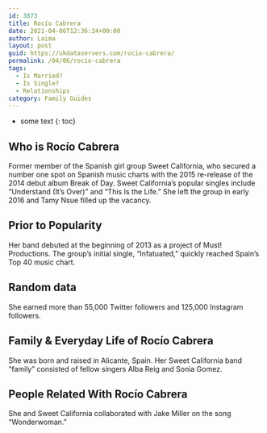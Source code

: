 ```yaml
---
id: 3873
title: Rocío Cabrera
date: 2021-04-06T12:36:24+00:00
author: Laima
layout: post
guid: https://ukdataservers.com/rocio-cabrera/
permalink: /04/06/rocio-cabrera
tags:
  - Is Married?
  - Is Single?
  - Relationships
category: Family Guides
---
```


* some text
{: toc}


## Who is Rocío Cabrera
                  
                  
                  
Former member of the Spanish girl group Sweet California, who secured a number one spot on Spanish music charts with the 2015 re-release of the 2014 debut album Break of Day. Sweet California&#8217;s popular singles include &#8220;Understand (It&#8217;s Over)&#8221; and &#8220;This Is the Life.&#8221; She left the group in early 2016 and Tamy Nsue filled up the vacancy. 
                  
              
            
              
            
                
                
                
## Prior to Popularity
                  
                  
                  
Her band debuted at the beginning of 2013 as a project of Must! Productions. The group&#8217;s initial single, &#8220;Infatuated,&#8221; quickly reached Spain&#8217;s Top 40 music chart.
                  
              
            
              
            
                
                
                
## Random data
                  
                  
                  
She earned more than 55,000 Twitter followers and 125,000 Instagram followers.
                  
              
            
              
            
                
                
                
## Family & Everyday Life of Rocío Cabrera
                  
                  
                  
She was born and raised in Alicante, Spain. Her Sweet California band &#8220;family&#8221; consisted of fellow singers Alba Reig and Sonia Gomez. 
                  
              
            
              
            
                
                
                
## People Related With Rocío Cabrera
                  
                  
                  
She and Sweet California collaborated with Jake Miller on the song &#8220;Wonderwoman.&#8221;
                  
              
            
              
            
                
              
            
              
              
            
            
              
            
          
          
          